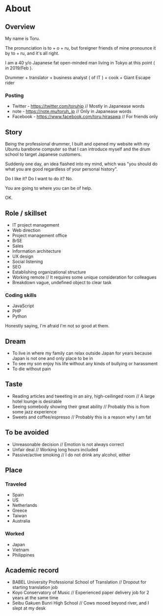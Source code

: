 # About
## Overview
My name is Toru.

The pronunciation is to + o + ru, but foreigner friends of mine pronounce it by to + ru, and it's all right.

I am a 40 y/o Japanese fat open-minded man living in Tokyo at this point ( in 2019/Feb ).

Drummer + translator + business analyst ( of IT ) + cook + Giant Escape rider

### Posting
- Twitter - https://twitter.com/toruhjp // Mostly in Japanease words
- note - https://note.mu/toruh_jp // Only in Japanease words
- Facebook - https://www.facebook.com/toru.hirasawa // For friends only

## Story
Being the professional drummer, I built and opened my website with my Ubuntu barebone computer so that I can introduce myself and the drum school to target Japanese customers.

Suddenly one day, an idea flashed into my mind, which was "you should do what you are good regardless of your personal history".

Do I like it? Do I want to do it? No.

You are going to where you can be of help.

OK.

## Role / skillset
- IT project management
- Web direction
- Project management office
- BrSE
- Sales
- Information architecture
- UX design
- Social listening
- SEO
- Establishing organizational structure
- Working remote // It requires some unique consideration for colleagues
- Breakdown vague, undefined object to clear task

### Coding skills
- JavaScript
- PHP
- Python

Honestly saying, I'm afraid I'm not so good at them.

## Dream
- To live in where my family can relax outside Japan for years because Japan is not one and only place to be in
- To see my son enjoy his life without any kinds of bullying or harassment
- To die without pain

## Taste
- Reading articles and tweeting in an airy, high-ceilinged room // A large hotel lounge is desirable
- Seeing somebody showing their great ability // Probably this is from some jazz experience
- Sweets and coffee/espresso // Probably this is a reason why I am fat

## To be avoided
- Unreasonable decision // Emotion is not always correct
- Unfair deal // Working long hours included
- Passive/active smoking // I do not drink any alcohol, either

## Place
### Traveled
- Spain
- US
- Netherlands
- Greece
- Taiwan
- Australia

### Worked
- Japan
- Vietnam
- Philippines

## Academic record
- BABEL University Professional School of Translation // Dropout for starting translation job
- Koyo Conservatory of Music // Experienced paper delivery job for 2 years at the same time
- Seibu Gakuen Bunri High School // Cows mooed beyond river, and I slept at my desk
